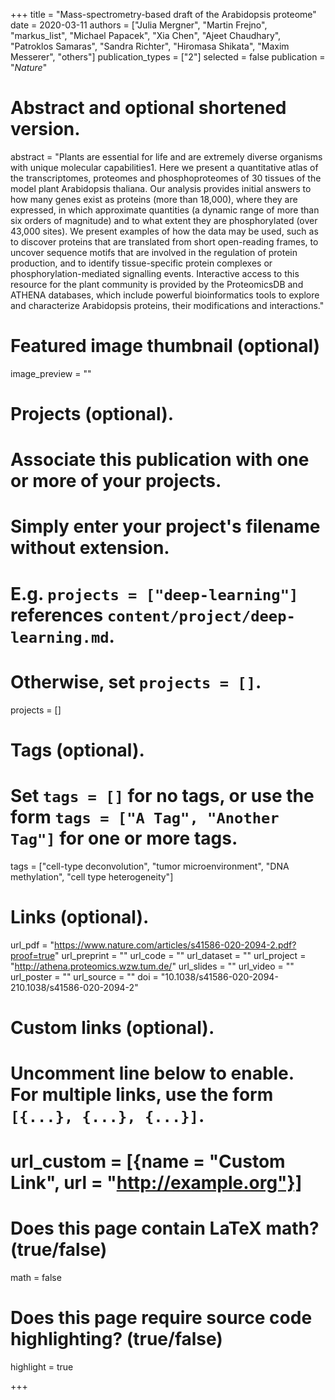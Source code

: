 +++
title = "Mass-spectrometry-based draft of the Arabidopsis proteome"
date = 2020-03-11
authors = ["Julia Mergner", "Martin Frejno", "markus_list", "Michael Papacek", "Xia Chen", "Ajeet Chaudhary", "Patroklos Samaras", "Sandra Richter", "Hiromasa Shikata", "Maxim Messerer", "others"]
publication_types = ["2"]
selected = false
publication = "*Nature*"

# Abstract and optional shortened version.
abstract = "Plants are essential for life and are extremely diverse organisms with unique molecular capabilities1. Here we present a quantitative atlas of the transcriptomes, proteomes and phosphoproteomes of 30 tissues of the model plant Arabidopsis thaliana. Our analysis provides initial answers to how many genes exist as proteins (more than 18,000), where they are expressed, in which approximate quantities (a dynamic range of more than six orders of magnitude) and to what extent they are phosphorylated (over 43,000 sites). We present examples of how the data may be used, such as to discover proteins that are translated from short open-reading frames, to uncover sequence motifs that are involved in the regulation of protein production, and to identify tissue-specific protein complexes or phosphorylation-mediated signalling events. Interactive access to this resource for the plant community is provided by the ProteomicsDB and ATHENA databases, which include powerful bioinformatics tools to explore and characterize Arabidopsis proteins, their modifications and interactions."

# Featured image thumbnail (optional)
image_preview = ""

# Projects (optional).
#   Associate this publication with one or more of your projects.
#   Simply enter your project's filename without extension.
#   E.g. `projects = ["deep-learning"]` references `content/project/deep-learning.md`.
#   Otherwise, set `projects = []`.
projects = []

# Tags (optional).
#   Set `tags = []` for no tags, or use the form `tags = ["A Tag", "Another Tag"]` for one or more tags.
tags = ["cell-type deconvolution", "tumor microenvironment", "DNA methylation", "cell type heterogeneity"]

# Links (optional).
url_pdf = "https://www.nature.com/articles/s41586-020-2094-2.pdf?proof=true"
url_preprint = ""
url_code = ""
url_dataset = ""
url_project = "http://athena.proteomics.wzw.tum.de/"
url_slides = ""
url_video = ""
url_poster = ""
url_source = ""
doi = "10.1038/s41586-020-2094-210.1038/s41586-020-2094-2"

# Custom links (optional).
#   Uncomment line below to enable. For multiple links, use the form `[{...}, {...}, {...}]`.
# url_custom = [{name = "Custom Link", url = "http://example.org"}]

# Does this page contain LaTeX math? (true/false)
math = false

# Does this page require source code highlighting? (true/false)
highlight = true

+++
